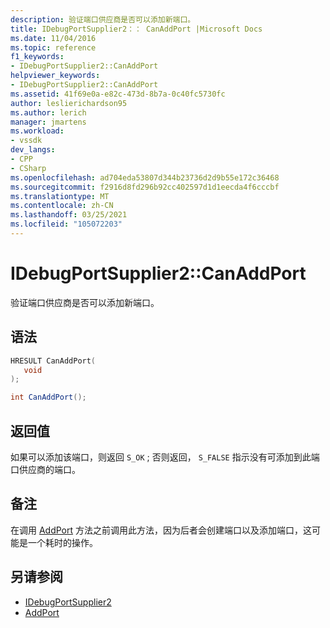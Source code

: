```yaml
---
description: 验证端口供应商是否可以添加新端口。
title: IDebugPortSupplier2：： CanAddPort |Microsoft Docs
ms.date: 11/04/2016
ms.topic: reference
f1_keywords:
- IDebugPortSupplier2::CanAddPort
helpviewer_keywords:
- IDebugPortSupplier2::CanAddPort
ms.assetid: 41f69e0a-e82c-473d-8b7a-0c40fc5730fc
author: leslierichardson95
ms.author: lerich
manager: jmartens
ms.workload:
- vssdk
dev_langs:
- CPP
- CSharp
ms.openlocfilehash: ad704eda53807d344b23736d2d9b55e172c36468
ms.sourcegitcommit: f2916d8fd296b92cc402597d1d1eecda4f6cccbf
ms.translationtype: MT
ms.contentlocale: zh-CN
ms.lasthandoff: 03/25/2021
ms.locfileid: "105072203"
---
```

# <a name="idebugportsupplier2canaddport"></a>IDebugPortSupplier2::CanAddPort
验证端口供应商是否可以添加新端口。

## <a name="syntax"></a>语法

```cpp
HRESULT CanAddPort( 
   void 
);
```

```csharp
int CanAddPort();
```

## <a name="return-value"></a>返回值
 如果可以添加该端口，则返回 `S_OK` ; 否则返回， `S_FALSE` 指示没有可添加到此端口供应商的端口。

## <a name="remarks"></a>备注
 在调用 [AddPort](../../../extensibility/debugger/reference/idebugportsupplier2-addport.md) 方法之前调用此方法，因为后者会创建端口以及添加端口，这可能是一个耗时的操作。

## <a name="see-also"></a>另请参阅
- [IDebugPortSupplier2](../../../extensibility/debugger/reference/idebugportsupplier2.md)
- [AddPort](../../../extensibility/debugger/reference/idebugportsupplier2-addport.md)
